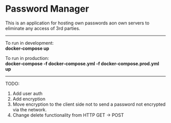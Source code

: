 # Password Manager  

This is an application for hosting own passwords aon own servers to eliminate any access of 3rd parties.

---
To run in development:  
**docker-compose up**  

To run in production:  
**docker-compose -f docker-compose.yml -f docker-compose.prod.yml up**

---
TODO:
1. Add user auth
2. Add encryption
3. Move encryption to the client side not to send a password not encrypted via the network.
4. Change delete functionality from HTTP GET -> POST


